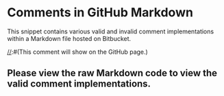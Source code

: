 # Comments in GitHub Markdown #

This snippet contains various valid and invalid comment implementations within a Markdown file hosted on Bitbucket.

[comment]: <> (This comment will show on the GitHub page.)  
[//]: <> (This comment and the following comment will not be included within the source code of the GitHub page.)
[//]: # (This comment will not be included.)
[//]:#(This comment will show on the GitHub page.)

<!-- This html comment will not be displayed on the GitHub page -->

[//]: # (
This comment will show up on GitHub because it includes line breaks. The line breaks themselves do not show up.
)

## Please view the raw Markdown code to view the valid comment implementations.
